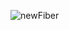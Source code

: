 
![newFiber](https://github.com/ImTheCurse/fiber/assets/33231841/8ccb56a1-a53a-4a14-bb79-71789d4e4c96)
